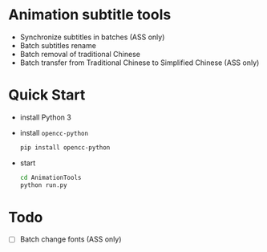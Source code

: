 # Animation subtitle tools

* Synchronize subtitles in batches (ASS only)
* Batch subtitles rename
* Batch removal of traditional Chinese
* Batch transfer from Traditional Chinese to Simplified Chinese (ASS only)

# Quick Start

* install Python 3

* install `opencc-python`

  ```bash
  pip install opencc-python
  ```

* start

  ```bash
  cd AnimationTools
  python run.py
  ```

# Todo

- [ ] Batch change fonts (ASS only)